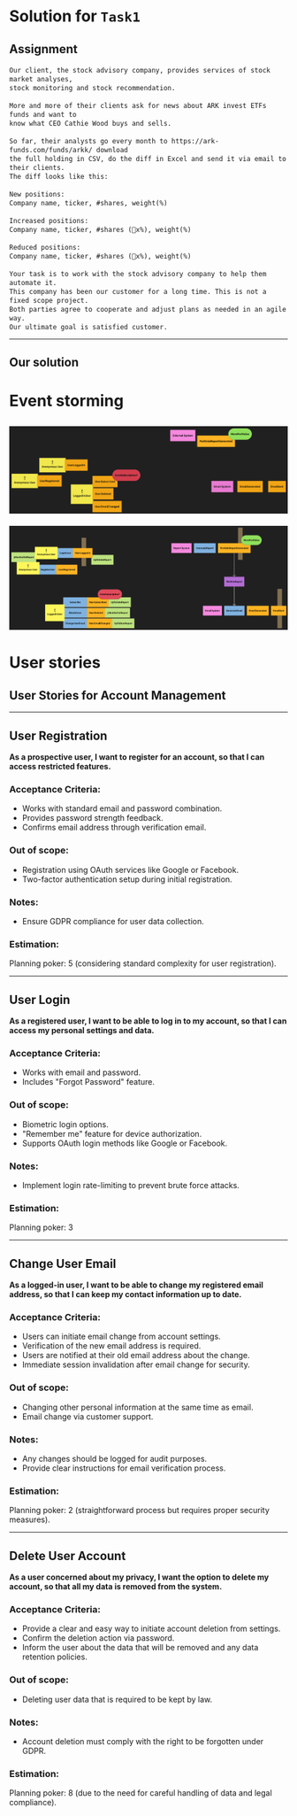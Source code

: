 # Solution for `Task1`

## Assignment
```
Our client, the stock advisory company, provides services of stock market analyses,
stock monitoring and stock recommendation.

More and more of their clients ask for news about ARK invest ETFs funds and want to
know what CEO Cathie Wood buys and sells.

So far, their analysts go every month to https://ark-funds.com/funds/arkk/ download
the full holding in CSV, do the diff in Excel and send it via email to their clients.
The diff looks like this:

New positions:
Company name, ticker, #shares, weight(%)

Increased positions:
Company name, ticker, #shares (🔺x%), weight(%)

Reduced positions:
Company name, ticker, #shares (🔻x%), weight(%)

Your task is to work with the stock advisory company to help them automate it.
This company has been our customer for a long time. This is not a fixed scope project.
Both parties agree to cooperate and adjust plans as needed in an agile way.
Our ultimate goal is satisfied customer.
```
---
## Our solution

# Event storming

![Big picture ES](imgs/Big_picture.png)
---
![Process modeling ES](imgs/Process_modeling.png)

# User stories



## User Stories for Account Management

---
## User Registration

**As a prospective user, I want to register for an account, so that I can access restricted features.**

### Acceptance Criteria:
- Works with standard email and password combination.
- Provides password strength feedback.
- Confirms email address through verification email.

### Out of scope:
-  Registration using OAuth services like Google or Facebook.
- Two-factor authentication setup during initial registration.

### Notes:
- Ensure GDPR compliance for user data collection.

### Estimation:
Planning poker: 5 (considering standard complexity for user registration).

---
## User Login

**As a registered user, I want to be able to log in to my account, so that I can access my personal settings and data.**

### Acceptance Criteria:
- Works with email and password.
- Includes "Forgot Password" feature.

### Out of scope:
- Biometric login options.
- "Remember me" feature for device authorization.
- Supports OAuth login methods like Google or Facebook.

### Notes:
- Implement login rate-limiting to prevent brute force attacks.

### Estimation:
Planning poker: 3

---
## Change User Email

**As a logged-in user, I want to be able to change my registered email address, so that I can keep my contact information up to date.**

### Acceptance Criteria:
- Users can initiate email change from account settings.
- Verification of the new email address is required.
- Users are notified at their old email address about the change.
- Immediate session invalidation after email change for security.

### Out of scope:
- Changing other personal information at the same time as email.
- Email change via customer support.

### Notes:
- Any changes should be logged for audit purposes.
- Provide clear instructions for email verification process.

### Estimation:
Planning poker: 2 (straightforward process but requires proper security measures).

---
## Delete User Account

**As a user concerned about my privacy, I want the option to delete my account, so that all my data is removed from the system.**

### Acceptance Criteria:
- Provide a clear and easy way to initiate account deletion from settings.
- Confirm the deletion action via password.
- Inform the user about the data that will be removed and any data retention policies.

### Out of scope:
- Deleting user data that is required to be kept by law.

### Notes:
- Account deletion must comply with the right to be forgotten under GDPR.

### Estimation:
Planning poker: 8 (due to the need for careful handling of data and legal compliance).

